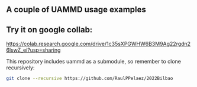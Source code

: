 ## A couple of UAMMD usage examples

## Try it on google collab:

https://colab.research.google.com/drive/1c35sXPGWHW6B3M9Ag22rgdn26lswZ_ei?usp=sharing


This repository includes uammd as a submodule, so remember to clone recursively:

```bash
git clone --recursive https://github.com/RaulPPelaez/2022Bilbao
```
